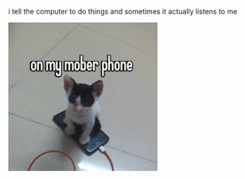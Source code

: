 i tell the computer to do things and sometimes it actually listens to me
<!--START_SECTION:update_image-->
<img src=https://raw.githubusercontent.com/sneakykestrel/sneakykestrel/main/.github/images/mober-phone.jpg height="" width="300" align=left alt=kitty />
<!--END_SECTION:update_image-->

